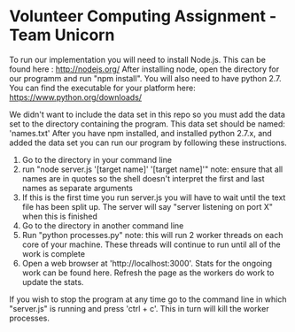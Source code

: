 Volunteer Computing Assignment - Team Unicorn
=============================================

To run our implementation you will need to 
install Node.js. This can be found here :
	http://nodejs.org/
After installing node, open the directory for our
programm and run "npm install".
You will also need to have python 2.7. You can find
the executable for your platform here:
	https://www.python.org/downloads/

We didn't want to include the data set in this repo 
so you must add the data set to the directory containing the program.
This data set should be named:
	'names.txt'
After you have npm installed, and installed python
2.7.x, and added the data set you can run our program by following 
these instructions.

1. Go to the directory in your command line
2. run "node server.js '[target name]' '[target name]'"
	note: ensure that all names are in quotes so the shell
		  doesn't interpret the first and last names as separate 
		  arguments
3. If this is the first time you run server.js you will have
   to wait until the text file has been split up. The
   server will say "server listening on port X" when this
   is finished
4. Go to the directory in another command line
5. Run "python processes.py"
	note: this will run 2 worker threads on each core
		  of your machine. These threads will continue
		  to run until all of the work is complete
6. Open a web browser at 'http://localhost:3000'.
   Stats for the ongoing work can be found here. Refresh the page as
   the workers do work to update the stats.

If you wish to stop the program at any time go to the command line
in which "server.js" is running and press 'ctrl + c'. This in turn
will kill the worker processes.